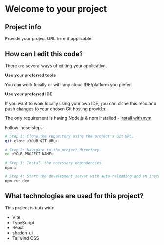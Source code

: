 # Welcome to your project

## Project info

Provide your project URL here if applicable.

## How can I edit this code?

There are several ways of editing your application.

**Use your preferred tools**

You can work locally or with any cloud IDE/platform you prefer.

**Use your preferred IDE**

If you want to work locally using your own IDE, you can clone this repo and push changes to your chosen Git hosting provider.

The only requirement is having Node.js & npm installed - [install with nvm](https://github.com/nvm-sh/nvm#installing-and-updating)

Follow these steps:

```sh
# Step 1: Clone the repository using the project's Git URL.
git clone <YOUR_GIT_URL>

# Step 2: Navigate to the project directory.
cd <YOUR_PROJECT_NAME>

# Step 3: Install the necessary dependencies.
npm i

# Step 4: Start the development server with auto-reloading and an instant preview.
npm run dev
```

## What technologies are used for this project?

This project is built with:

- Vite
- TypeScript
- React
- shadcn-ui
- Tailwind CSS
